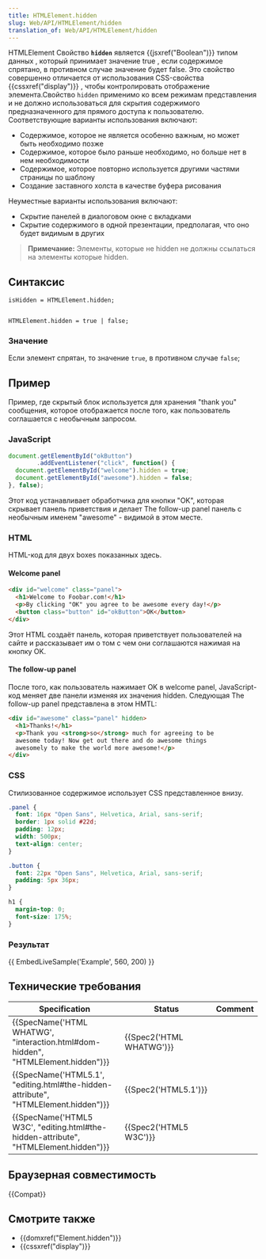 ```yaml
---
title: HTMLElement.hidden
slug: Web/API/HTMLElement/hidden
translation_of: Web/API/HTMLElement/hidden
---
```


HTMLElement Свойство **`hidden`** является {{jsxref("Boolean")}} типом данных , который принимает значение true , если содержимое спрятано, в противном случае значение будет false. Это свойство совершенно отличается от использования CSS-свойства {{cssxref("display")}} , чтобы контролировать отображение элемента.Свойство `hidden` применимо ко всем режимам представления и не должно использоваться для скрытия содержимого предназначенного для прямого доступа к пользователю. Соответствующие варианты использования включают:

- Содержимое, которое не является особенно важным, но может быть необходимо позже
- Содержимое, которое было раньше необходимо, но больше нет в нем необходимости
- Содержимое, которое повторно используется другими частями страницы по шаблону
- Создание заставного холста в качестве буфера рисования

Неуместные варианты использования включают:

- Скрытие панелей в диалоговом окне с вкладками
- Скрытие содержимого в одной презентации, предполагая, что оно будет видимым в других

> **Примечание:** Элементы, которые не hidden не должны ссылаться на элементы которые hidden.

## Синтаксис

```
isHidden = HTMLElement.hidden;


HTMLElement.hidden = true | false;
```

### Значение

Если элемент спрятан, то значение `true`, в противном случае `false`;

## Пример

Пример, где скрытый блок используется для хранения "thank you" сообщения, которое отображается после того, как пользователь соглашается с необычным запросом.

### JavaScript

```js
document.getElementById("okButton")
        .addEventListener("click", function() {
  document.getElementById("welcome").hidden = true;
  document.getElementById("awesome").hidden = false;
}, false);
```

Этот код устанавливает обработчика для кнопки "OK", которая скрывает панель приветствия и делает The follow-up panel панель с необычным именем "awesome" - видимой в этом месте.

### HTML

HTML-код для двух boxes показанных здесь.

#### Welcome panel

```html
<div id="welcome" class="panel">
  <h1>Welcome to Foobar.com!</h1>
  <p>By clicking "OK" you agree to be awesome every day!</p>
  <button class="button" id="okButton">OK</button>
</div>
```

Этот HTML создаёт панель, которая приветствует пользователей на сайте и рассказывает им о том с чем они соглашаются нажимая на кнопку OK.

#### The follow-up panel

После того, как пользователь нажимает OK в welcome panel, JavaScript-код меняет две панели изменяя их значения hidden. Следующая The follow-up panel представлена в этом HMTL:

```html
<div id="awesome" class="panel" hidden>
  <h1>Thanks!</h1>
  <p>Thank you <strong>so</strong> much for agreeing to be
  awesome today! Now get out there and do awesome things
  awesomely to make the world more awesome!</p>
</div>
```

### CSS

Стилизованное содержимое использует CSS представленное внизу.

```css
.panel {
  font: 16px "Open Sans", Helvetica, Arial, sans-serif;
  border: 1px solid #22d;
  padding: 12px;
  width: 500px;
  text-align: center;
}

.button {
  font: 22px "Open Sans", Helvetica, Arial, sans-serif;
  padding: 5px 36px;
}

h1 {
  margin-top: 0;
  font-size: 175%;
}
```

### Результат

{{ EmbedLiveSample('Example', 560, 200) }}

## Технические требования

| Specification                                                                                                    | Status                           | Comment |
| ---------------------------------------------------------------------------------------------------------------- | -------------------------------- | ------- |
| {{SpecName('HTML WHATWG', "interaction.html#dom-hidden", "HTMLElement.hidden")}}     | {{Spec2('HTML WHATWG')}} |         |
| {{SpecName('HTML5.1', "editing.html#the-hidden-attribute", "HTMLElement.hidden")}}     | {{Spec2('HTML5.1')}}     |         |
| {{SpecName('HTML5 W3C', "editing.html#the-hidden-attribute", "HTMLElement.hidden")}} | {{Spec2('HTML5 W3C')}}     |         |

## Браузерная совместимость

{{Compat}}

## Смотрите также

- {{domxref("Element.hidden")}}
- {{cssxref("display")}}
